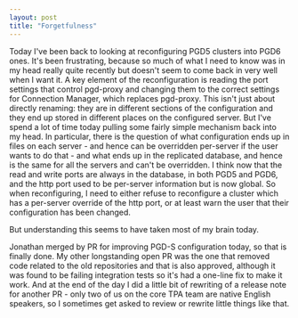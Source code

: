 ```yaml
---
layout: post
title: "Forgetfulness"
---
```


Today I've been back to looking at reconfiguring PGD5 clusters into
PGD6 ones. It's been frustrating, because so much of what I need to
know was in my head really quite recently but doesn't seem to come
back in very well when I want it. A key element of the
reconfiguration is reading the port settings that control pgd-proxy
and changing them to the correct settings for Connection Manager,
which replaces pgd-proxy. This isn't just about directly renaming:
they are in different sections of the configuration and they end
up stored in different places on the configured server. But I've
spend a lot of time today pulling some fairly simple mechanism back
into my head. In particular, there is the question of what configuration
ends up in files on each server - and hence can be overridden
per-server if the user wants to do that - and what ends up
in the replicated database, and hence is the same for all the
servers and can't be overridden. I think now that the read and write
ports are always in the database, in both PGD5 and PGD6, and the
http port used to be per-server information but is now global. So
when reconfiguring, I need to either refuse to reconfigure a cluster
which has a per-server override of the http port, or at least warn
the user that their configuration has been changed.

But understanding this seems to have taken most of my brain today.

Jonathan merged by PR for improving PGD-S configuration today, so
that is finally done. My other longstanding open PR was the one that
removed code related to the old repositories and that is also approved,
although it was found to be failing integration tests so it's had a
one-line fix to make it work. And at the end of the day I did a little
bit of rewriting of a release note for another PR - only two of us
on the core TPA team are native English speakers, so I sometimes get
asked to review or rewrite little things like that.
